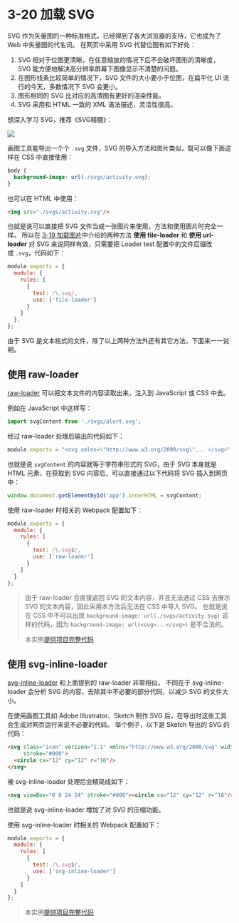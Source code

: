 # 3-20 加载 SVG

SVG 作为矢量图的一种标准格式，已经得到了各大浏览器的支持，它也成为了 Web 中矢量图的代名词。 在网页中采用 SVG 代替位图有如下好处：

1.  SVG 相对于位图更清晰，在任意缩放的情况下后不会破坏图形的清晰度，SVG 能方便地解决高分辨率屏幕下图像显示不清楚的问题。
2.  在图形线条比较简单的情况下，SVG 文件的大小要小于位图，在扁平化 UI 流行的今天，多数情况下 SVG 会更小。
3.  图形相同的 SVG 比对应的高清图有更好的渲染性能。
4.  SVG 采用和 HTML 一致的 XML 语法描述，灵活性很高。

想深入学习 SVG，推荐《SVG精髓》：

![](http://union-click.jd.com/jdc?d=uak7Pz) 

画图工具能导出一个个 `.svg` 文件，SVG 的导入方法和图片类似，既可以像下面这样在 CSS 中直接使用：

```css
body {
  background-image: url(./svgs/activity.svg);
}

```

也可以在 HTML 中使用：

```html
<img src="./svgs/activity.svg"/>

```

也就是说可以直接把 SVG 文件当成一张图片来使用，方法和使用图片时完全一样。 所以在 [3-19 加载图片](./quarter3-19.html)中介绍的两种方法 **使用 file-loader** 和 **使用 url-loader** 对 SVG 来说同样有效，只需要把 Loader test 配置中的文件后缀改成 `.svg`，代码如下：

```js
module.exports = {
  module: {
    rules: [
      {
        test: /\.svg/,
        use: ['file-loader']
      }
    ]
  },
};

```

由于 SVG 是文本格式的文件，除了以上两种方法外还有其它方法，下面来一一说明。

## 使用 raw-loader

[raw-loader](https://github.com/webpack-contrib/raw-loader) 可以把文本文件的内容读取出来，注入到 JavaScript 或 CSS 中去。

例如在 JavaScript 中这样写：

```js
import svgContent from './svgs/alert.svg';

```

经过 raw-loader 处理后输出的代码如下：

```js
module.exports = "<svg xmlns=\"http://www.w3.org/2000/svg\"... </svg>" // 末尾省略 SVG 内容

```

也就是说 `svgContent` 的内容就等于字符串形式的 SVG，由于 SVG 本身就是 HTML 元素，在获取到 SVG 内容后，可以直接通过以下代码将 SVG 插入到网页中：

```js
window.document.getElementById('app').innerHTML = svgContent;

```

使用 raw-loader 时相关的 Webpack 配置如下：

```js
module.exports = {
  module: {
    rules: [
      {
        test: /\.svg$/,
        use: ['raw-loader']
      }
    ]
  }
};

```

> 由于 raw-loader 会直接返回 SVG 的文本内容，并且无法通过 CSS 去展示 SVG 的文本内容，因此采用本方法后无法在 CSS 中导入 SVG。 也就是说在 CSS 中不可以出现 `background-image: url(./svgs/activity.svg)` 这样的代码，因为 `background-image: url(<svg>...</svg>)` 是不合法的。
> 
> 本实例[提供项目完整代码](../projectDemo/3-20加载SVG-raw-loader.zip)

## 使用 svg-inline-loader

[svg-inline-loader](https://github.com/webpack-contrib/svg-inline-loader) 和上面提到的 raw-loader 非常相似， 不同在于 svg-inline-loader 会分析 SVG 的内容，去除其中不必要的部分代码，以减少 SVG 的文件大小。

在使用画图工具如 Adobe Illustrator、Sketch 制作 SVG 后，在导出时这些工具会生成对网页运行来说不必要的代码。 举个例子，以下是 Sketch 导出的 SVG 的代码：

```html
<svg class="icon" verison="1.1" xmlns="http://www.w3.org/2000/svg" width="24" height="24" viewBox="0 0 24 24"
     stroke="#000">
  <circle cx="12" cy="12" r="10"/>
</svg>

```

被 svg-inline-loader 处理后会精简成如下：

```html
<svg viewBox="0 0 24 24" stroke="#000"><circle cx="12" cy="12" r="10"/></svg>

```

也就是说 svg-inline-loader 增加了对 SVG 的压缩功能。

使用 svg-inline-loader 时相关的 Webpack 配置如下：

```js
module.exports = {
  module: {
    rules: [
      {
        test: /\.svg$/,
        use: ['svg-inline-loader']
      }
    ]
  }
};

```

> 本实例[提供项目完整代码](../projectDemo/3-20加载SVG-svg-inline-loader.zip)
